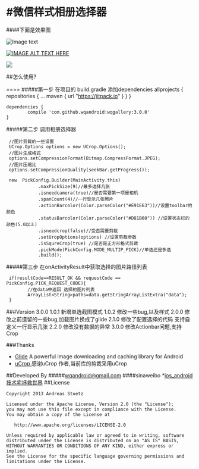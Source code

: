#微信样式相册选择器
=====

####下面是效果图

![Image text](https://github.com/wqandroid/wqgallery/raw/dev/app/screenshort/wqgallert.gif)

[![IMAGE ALT TEXT HERE](https://github.com/wqandroid/wqgallery/raw/dev/app/screenshort/Screenshot_20161.png)](https://youtu.be/uZE2kVCwJxg)

[![](https://jitpack.io/v/wqandroid/wqgallery.svg)](https://jitpack.io/#wqandroid/wqgallery)

##怎么使用?

====
#####第一步 在项目的 build.gradle 添加dependencies
    allprojects {
    		repositories {
    			...
    			maven { url "https://jitpack.io" }
    		}
    	}

    dependencies {
   	        compile 'com.github.wqandroid:wqgallery:3.0.0'
   	}

#####第二步 调用相册选择器

     //图片剪裁的一些设置
     UCrop.Options options = new UCrop.Options();
     //图片生成格式
     options.setCompressionFormat(Bitmap.CompressFormat.JPEG);
     //图片压缩比
     options.setCompressionQuality(seekBar.getProgress());

     new  PickConfig.Builder(MainActivity.this)
                .maxPickSize(9)//最多选择几张
                .isneedcamera(true)//是否需要第一项是相机
                .spanCount(4)//一行显示几张照片
                .actionBarcolor(Color.parseColor("#E91E63"))//设置toolbar的颜色
                .statusBarcolor(Color.parseColor("#D81B60")) //设置状态栏的颜色(5.0以上)
                .isneedcrop(false)//受否需要剪裁
                .setUropOptions(options) //设置剪裁参数
                .isSqureCrop(true) //是否是正方形格式剪裁
                .pickMode(PickConfig.MODE_MULTIP_PICK)//单选还是多选
                .build();

      
      
   
#####第三步 在onActivityResult中获取选择的图片路径列表

     if(resultCode==RESULT_OK && requestCode == PickConfig.PICK_REQUEST_CODE){
            //在data中返回 选择的图片列表
            ArrayList<String>paths=data.getStringArrayListExtra("data");
     }





###Version 3.0.0
     1.0.1 新增单选截图模式
     1.0.2 修改一些bug,以及样式
     2.0.0 修改之前遗留的一些bug,加载图片换成了glide
     2.1.0 修改了配置选择的代码 支持自定义一行显示几张
     2.2.0 修改没有数据的异常
     3.0.0 修改Actionbar问题,支持Crop

###Thanks
  * [Glide](https://github.com/bumptech/glide) A powerful image downloading and caching library for Android
  * [uCrop ](https://github.com/Yalantis/uCrop) 感谢uCrop 作者,当前库的剪裁采用uCrop

##Developed By
#####wqandroid@gmail.com
####sinaweibo *[ios_android技术宅拯救世界](http://weibo.com/2407182217/profile?rightmod=1&wvr=6&mod=personinfo) 
##License

    Copyright 2013 Andreas Stuetz

    Licensed under the Apache License, Version 2.0 (the "License");
    you may not use this file except in compliance with the License.
    You may obtain a copy of the License at

       http://www.apache.org/licenses/LICENSE-2.0

    Unless required by applicable law or agreed to in writing, software
    distributed under the License is distributed on an "AS IS" BASIS,
    WITHOUT WARRANTIES OR CONDITIONS OF ANY KIND, either express or implied.
    See the License for the specific language governing permissions and
    limitations under the License.

